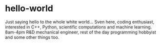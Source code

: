 # hello-world
Just saying hello to the whole white world...
Sven here, coding enthusiast, interested in C++, Python, scientific computations and machine learning.
8am-4pm R&D mechanical engineer, rest of the day programming hobbyist and some other things too.
